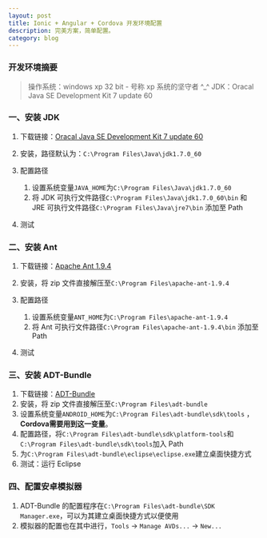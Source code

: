 ```yaml
---
layout: post
title: Ionic + Angular + Cordova 开发环境配置
description: 完美方案，简单配置。
category: blog
---
```


### 开发环境摘要

> 操作系统：windows xp 32 bit - 号称 xp 系统的坚守者 ^_^
> JDK：Oracal Java SE Development Kit 7 update 60

### 一、安装 JDK

1. 下载链接：[Oracal Java SE Development Kit 7 update 60](http://download.oracle.com/otn-pub/java/jdk/7u60-b19-demos/jdk-7u60-windows-i586-demos.zip)
2. 安装，路径默认为：``C:\Program Files\Java\jdk1.7.0_60``
3. 配置路径
    
    1. 设置系统变量``JAVA_HOME``为``C:\Program Files\Java\jdk1.7.0_60``
    2. 将 JDK 可执行文件路径``C:\Program Files\Java\jdk1.7.0_60\bin`` 和 JRE 可执行文件路径``C:\Program Files\Java\jre7\bin`` 添加至 Path
4. 测试

### 二、安装 Ant

1. 下载链接：[Apache Ant 1.9.4](http://apache.fayea.com/apache-mirror//ant/binaries/apache-ant-1.9.4-bin.zip)
2. 安装，将 zip 文件直接解压至``C:\Program Files\apache-ant-1.9.4``
3. 配置路径

    1. 设置系统变量``ANT_HOME``为``C:\Program Files\apache-ant-1.9.4``
    2. 将 Ant 可执行文件路径``C:\Program Files\apache-ant-1.9.4\bin`` 添加至 Path
4. 测试

### 三、安装 ADT-Bundle

1. 下载链接：[ADT-Bundle](http://developer.android.com/sdk/index.html)
2. 安装，将 zip 文件直接解压至``C:\Program Files\adt-bundle``
2. 设置系统变量``ANDROID_HOME``为``C:\Program Files\adt-bundle\sdk\tools`` ，**Cordova需要用到这一变量**。
3. 配置路径，将``C:\Program Files\adt-bundle\sdk\platform-tools``和``C:\Program Files\adt-bundle\sdk\tools``加入 Path
4. 为``C:\Program Files\adt-bundle\eclipse\eclipse.exe``建立桌面快捷方式
5. 测试：运行 Eclipse

### 四、配置安卓模拟器

1. ADT-Bundle 的配置程序在``C:\Program Files\adt-bundle\SDK Manager.exe``，可以为其建立桌面快捷方式以便使用
2. 模拟器的配置也在其中进行，``Tools`` -> ``Manage AVDs...`` -> ``New...``

[Beetaa]:    http://beetaa.com  "Beetaa"

